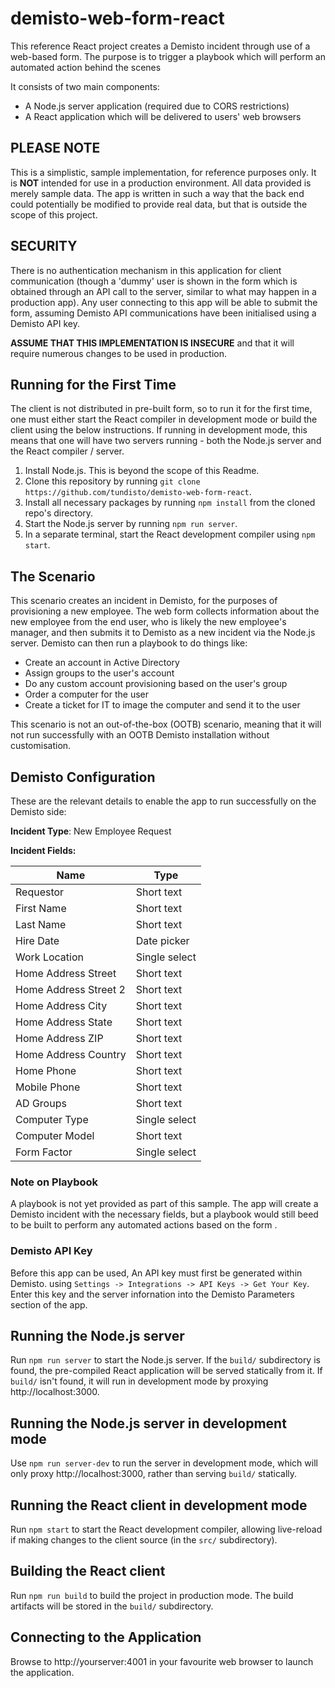 # demisto-web-form-react

This reference React project creates a Demisto incident through use of a web-based form.  The purpose is to trigger a playbook which will perform an automated action behind the scenes

It consists of two main components:

- A Node.js server application (required due to CORS restrictions)
- A React application which will be delivered to users' web browsers

## PLEASE NOTE

This is a simplistic, sample implementation, for reference purposes only. It is **NOT** intended for use in a production environment.  All data provided is merely sample data.  The app is written in such a way that the back end could potentially be modified to provide real data, but that is outside the scope of this project.

## SECURITY

There is no authentication mechanism in this application for client communication (though a 'dummy' user is shown in the form which is obtained through an API call to the server, similar to what may happen in a production app).  Any user connecting to this app will be able to submit the form, assuming Demisto API communications have been initialised using a Demisto API key.

**ASSUME THAT THIS IMPLEMENTATION IS INSECURE** and that it will require numerous changes to be used in production.

## Running for the First Time

The client is not distributed in pre-built form, so to run it for the first time, one must either start the React compiler in development mode or build the client using the below instructions.  If running in development mode, this means that one will have two servers running - both the Node.js server and the React compiler / server.

1.  Install Node.js.  This is beyond the scope of this Readme.
2.  Clone this repository by running `git clone https://github.com/tundisto/demisto-web-form-react`.
2.  Install all necessary packages by running `npm install` from the cloned repo's directory.
3.  Start the Node.js server by running `npm run server`.
4.  In a separate terminal, start the React development compiler using `npm start`.

## The Scenario

This scenario creates an incident in Demisto, for the purposes of provisioning a new employee.  The web form collects information about the new employee from the end user, who is likely the new employee's manager, and then submits it to Demisto as a new incident via the Node.js server.  Demisto can then run a playbook to do things like:

- Create an account in Active Directory
- Assign groups to the user's account
- Do any custom account provisioning based on the user's group
- Order a computer for the user
- Create a ticket for IT to image the computer and send it to the user

This scenario is not an out-of-the-box (OOTB) scenario, meaning that it will not run successfully with an OOTB Demisto installation without customisation.

## Demisto Configuration

These are the relevant details to enable the app to run successfully on the Demisto side:

**Incident Type**: New Employee Request

**Incident Fields:**

| Name | Type |
| ---- | ---- |
| Requestor | Short text |
| First Name | Short text |
| Last Name | Short text |
| Hire Date | Date picker |
| Work Location | Single select | 
| Home Address Street | Short text |
| Home Address Street 2 | Short text |
| Home Address City | Short text |
| Home Address State | Short text |
| Home Address ZIP | Short text |
| Home Address Country | Short text |
| Home Phone | Short text |
| Mobile Phone | Short text |
| AD Groups | Short text |
| Computer Type | Single select |
| Computer Model | Short text |
| Form Factor | Single select |

### Note on Playbook

A playbook is not yet provided as part of this sample.  The app will create a Demisto incident with the necessary fields, but a playbook would still beed to be built to perform any automated actions based on the form
.
### Demisto API Key

Before this app can be used, An API key must first be generated within Demisto. using `Settings -> Integrations -> API Keys -> Get Your Key`.  Enter this key and the server infornation into the Demisto Parameters section of the app.

## Running the Node.js server

Run `npm run server` to start the Node.js server.  If the `build/` subdirectory is found, the pre-compiled React application will be served statically from it.  If `build/` isn't found, it will run in development mode by proxying http://localhost:3000.

## Running the Node.js server in development mode

Use `npm run server-dev` to run the server in development mode, which will only proxy http://localhost:3000, rather than serving `build/` statically.

## Running the React client in development mode

Run `npm start` to start the React development compiler, allowing live-reload if making changes to the client source (in the `src/` subdirectory).

## Building the React client

Run `npm run build` to build the project in production mode. The build artifacts will be stored in the `build/` subdirectory.

## Connecting to the Application

Browse to http://yourserver:4001 in your favourite web browser to launch the application.